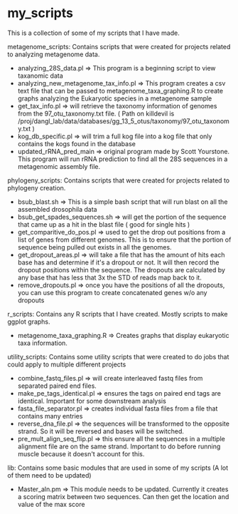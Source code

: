 # my_scripts
This is a collection of some of my scripts that I have made. 

metagenome_scripts: 
 Contains scripts that were created for projects related to analyzing metagenome data.
  - analyzing_28S_data.pl => This program is a beginning script to view taxanomic data
  - analyzing_new_metagenome_tax_info.pl => This program creates a csv text file that can be passed to metagenome_taxa_graphing.R to create graphs analyzing the Eukaryotic species in a metagenome sample
  - get_tax_info.pl => will retrieve the taxonomy information of genomes from the 97_otu_taxonomy.txt file. ( Path on killdevil is /proj/dangl_lab/data/databases/gg_13_5_otus/taxonomy/97_otu_taxonomy.txt )
  - kog_db_specific.pl => will trim a full kog file into a kog file that only contains the kogs found in the database
  - updated_rRNA_pred_main => original program made by Scott Yourstone. This program will run rRNA prediction to find all the 28S sequences in a metagenomic assembly file.
 
phylogeny_scripts: 
 Contains scripts that were created for projects related to phylogeny creation.
  - bsub_blast.sh => This is a simple bash script that will run blast on all the assembled drosophila data
  - bsub_get_spades_sequences.sh => will get the portion of the sequence that came up as a hit in the blast file ( good for single hits )
  - get_comparitive_do_pos.pl => used to get the drop out positions from a list of genes from different genomes. This is to ensure that the portion of sequence being pulled out exists in all the genomes. 
  - get_dropout_areas.pl => will take a file that has the amount of hits each base has and determine if it's a dropout or not. It will then record the dropout positions within the sequence. The dropouts are calculated by any base that has less that 3x the STD of reads map back to it.
  - remove_dropouts.pl => once you have the positions of all the dropouts, you can use this program to create concatenated genes w/o any dropouts
  
r_scripts: 
 Contains any R scripts that I have created. Mostly scripts to make ggplot graphs.
  - metagenome_taxa_graphing.R => Creates graphs that display eukaryotic taxa information.
  
utility_scripts: 
 Contains some utility scripts that were created to do jobs that could apply to multiple different projects
  - combine_fastq_files.pl => will create interleaved fastq files from separated paired end files.
  - make_pe_tags_identical.pl => ensures the tags on paired end tags are identical. Important for some downstream analysis
  - fasta_file_separator.pl => creates individual fasta files from a file that contains many entries
  - reverse_dna_file.pl => the sequences will be transformed to the opposite strand. So it will be reversed and bases will be switched.
  - pre_mult_align_seq_flip.pl => this ensure all the sequences in a multiple alignment file are on the same strand. Important to do before running muscle because it doesn't account for this.

lib:
 Contains some basic modules that are used in some of my scripts (A lot of them need to be updated)
 - Master_aln.pm => This module needs to be updated. Currently it creates a scoring matrix between two sequences. Can then get the location and value of the max score
